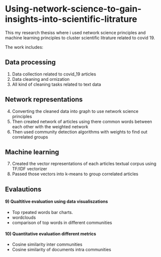 # Using-network-science-to-gain-insights-into-scientific-litrature

This my research thesiss where i used network science principles and machine learning principles to cluster scientific litrature related to covid 19. 

The work includes: 

## Data processing 
1) Data collection related to covid_19 articles
2) Data cleaning and ornization
3) All kind of cleaning tasks related to text data

## Network representations
4) Converting the cleaned data into graph to use network science principles
5) Then created network of articles using there common words between each other with the weighted network
6) Then used community detection algorithms with weights to find out correlated groups

## Machine learning 
7) Created the vector representations of each articles textual corpus using TF/IDF vectorizer
8) Passed those vectors into k-means to group correlated articles

## Evalautions
#### 9) Qualtitive evaluation using data visualiszations
   - Top rpeated words bar charts.
   - wordclouds
   - comparison of top words in different communities

#### 10) Quantitative evaluation different metrics
- Cosine similarity inter communities
- Cosine similarity of documents intra communities
   









